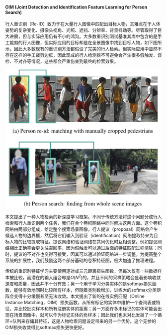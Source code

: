 #### OIM (Joint Detection and Identification Feature Learning for Person Search)

行人重识别（Re-ID）致力于在大量行人图像中匹配出目标人物，其难点在于人体姿势的复杂变化、摄像头视角、光照、遮挡、分辨率、背景抖动等。尽管取得了巨大进展，但与实际应用仍有不小的鸿沟。大多数重识别测试基准其库中包含的是手工裁剪的行人图像，但实际应用的目标却是在全景图像中找到目标人物，如下图所示。因此大多数现有的重识别方法都假设了完美的行人检索。但实际应用中显然不存在这样的手工裁剪边框，因此现成的行人检测器不可避免会产生很多假触发、误检、不对齐等情况，这些都会严重伤害到最终的检索效果。

<img src='figures/reid-vs-search.png' width=500 />

本文提出了一种人物检索的新深度学习框架。不同于传统方法将这个问题分成行人检索和行人重识别两个任务，我们在单个卷积网络中同时解决这两方面。这个卷积网络由两部分组成，给定整个搜索场景图像，行人提议（proposal）网络会产生候选人物的边界框，然后将它们输入到验证（identification）网络提取特来为目标人物的比较提取特征。提议网络和验证网络在共同优化时互相调整。例如提议网络相比正确率会更关注召回率，因为假触发可以通过后面的特征匹配过程清除；同时，提议的不对齐也变得可接受，因其可以通过验证网络进一步调整。为提高整个系统的扩展性，我们鼓励这两个部分基础的卷积特征图，极大加速了推理进程。

传统的重识别特征学习主要使用逐对或三元距离损失函数，但每次仅有一些数据样本被比较，而潜在的输入组合却是$O(N^2)$的，并且不同的采样策略会显著影响收敛速度和质量，因此并不十分有效；另一个用于学习分类实体的是softmax损失函数，能够有效地同时比较所有样本，但随着类别数增加，训练大的softmax分类矩阵会变得十分缓慢甚至无法收敛。本文提出了新的在线实例匹配（Online Instance Matching，OIM）损失函数，从所有标记的实体中维护一个查询表或特征，并比较批次样本和所有注册实体的距离；另一方面许多未标记的实体可能会出现在场景图像中，就可以作为标记实体的负样本；因此我们也未对比发掘了一个循环=队列来存储其特征，这是人物检索问题设定带来的另一个优势。这个无参的OIM损失收敛得比softmax损失更快更好。